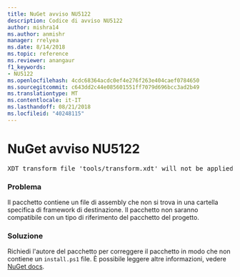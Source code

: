 ```yaml
---
title: NuGet avviso NU5122
description: Codice di avviso NU5122
author: mishra14
ms.author: anmishr
manager: rrelyea
ms.date: 8/14/2018
ms.topic: reference
ms.reviewer: anangaur
f1_keywords:
- NU5122
ms.openlocfilehash: 4cdc68364acdc0ef4e276f263e404caef0784650
ms.sourcegitcommit: c643dd2c44e085601551ff7079d696bcc3ad2b49
ms.translationtype: MT
ms.contentlocale: it-IT
ms.lasthandoff: 08/21/2018
ms.locfileid: "40248115"
---
```

# <a name="nuget-warning-nu5122"></a>NuGet avviso NU5122
<pre>XDT transform file 'tools/transform.xdt' will not be applied when the package is installed after the migration.</pre>

### <a name="issue"></a>Problema

Il pacchetto contiene un file di assembly che non si trova in una cartella specifica di framework di destinazione. Il pacchetto non saranno compatibile con un tipo di riferimento del pacchetto del progetto.


### <a name="solution"></a>Soluzione

Richiedi l'autore del pacchetto per correggere il pacchetto in modo che non contiene un `install.ps1` file. È possibile leggere altre informazioni, vedere [NuGet docs](https://docs.microsoft.com/en-us/nuget/reference/migrate-packages-config-to-package-reference).

